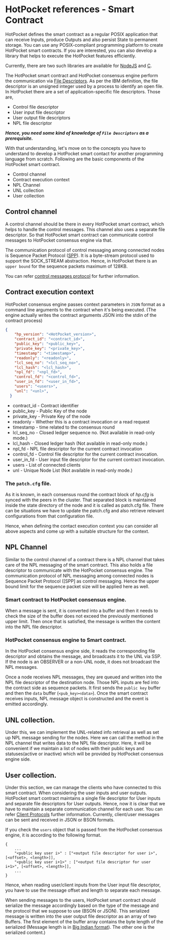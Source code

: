 # HotPocket references - Smart Contract

HotPocket defines the smart contract as a regular POSIX application that can receive Inputs, produce Outputs and also persist State to permanent storage. You can use any POSIX-compliant programming platform to create HotPocket smart contracts. If you are interested, you can also develop a library that helps to execute the HotPocket features efficiently.

Currently, there are two such libraries are available for [NodeJS](https://github.com/HotPocketDev/hp-nodejs-contract) and [C](https://github.com/HotPocketDev/hp-c-contract).

The HotPocket smart contract and HotPocket consensus engine perform the communication via [File Descriptors](https://www.ibm.com/docs/en/aix/7.1?topic=volumes-using-file-descriptors). As per the IBM definition, the file descriptor is an unsigned integer used by a process to identify an open file. In HotPocket there are a set of application-specific file descriptors.
Those are,
- Control file descriptor
- User input file descriptor
- User output file descriptors
- NPL file descriptor

___Hence, you need some kind of knowledge of `File Descriptors` as a prerequisite.___

With that understanding, let's move on to the concepts you have to understand to develop a HotPocket smart contact for another programming language from scratch. Following are the basic components of the HotPocket smart contract.

- Control channel
- Contract execution context
- NPL Channel
- UNL collection
- User collection


## Control channel

A control channel should be there in every HotPocket smart contract, which helps to handle the control messages. This channel also uses a separate file descriptor. So that HotPocket smart contract can communicate control messages to HotPocket consensus engine via that.

The communication protocol of control messaging among connected nodes is Sequence Packet Protocol ([SPP](https://sites.ualberta.ca/dept/chemeng/AIX-43/share/man/info/C/a_doc_lib/aixprggd/progcomc/xns_seqprot.htm)). It is a byte-stream protocol used to support the SOCK_STREAM abstraction. Hence, in HotPocket there is an `upper bound` for the sequence packets maximum of 128KB.

You can refer [control messages protocol](reference-contract-protocols.md#control-messages) for further information.

## Contract execution context

HotPocket consensus engine passes context parameters in `JSON` format as a command line arguments to the contract when it's being executed. (The engine actually writes the contract arguments JSON into the stdin of the contract process)

```json
{
    "hp_version": "<HotPocket_version>",
    "contract_id": "<contract_id>",
    "public_key": "<public_key>",
    "private_key": "<private_key>",
    "timestamp": "<timestamp>",
    "readonly": "<readonly>",
    "lcl_seq_no": "<lcl_seq_no>",
    "lcl_hash": "<lcl_hash>",
    "npl_fd": "<npl_fd>",
    "control_fd": "<control_fd>",
    "user_in_fd": "<user_in_fd>",
    "users": "<users>",
    "unl": "<unl>",
  }

```
- contract_id - Contract identifier
- public_key - Public Key of the node
- private_key - Private Key of the node
- readonly - Whether this is a contract invocation or a read request
- timestamp - time related to the consensus round
- lcl_seq_no - Closed ledger sequence no. (Not available in read-only mode.)
- lcl_hash - Closed ledger hash (Not available in read-only mode.)
- npl_fd - NPL file descriptor for the current contract invocation
- control_fd - Control file descriptor for the current contract invocation.
- user_in_fd - User input file descriptor for the current contract invocation.
- users - List of connected clients
- unl - Unique Node List (Not available in read-only mode.)

### The `patch.cfg` file.
As it is known, in each consensus round the contract block of _hp.cfg_ is synced with the peers in the cluster. That separated block is maintained inside the state directory of the node and it is called as patch.cfg file. There can be situations we have to update the patch.cfg and also retrieve relevant configurations from that configuration file.

Hence, when defining the contact execution context you can consider all above aspects and come up with a suitable structure for the context.

## NPL Channel
Similar to the control channel of a contract there is a NPL channel that takes care of the NPL messaging of the smart contract. This also holds a file descriptor to communicate with the HotPocket consensus engine.
The communication protocol of NPL messaging among connected nodes is Sequence Packet Protocol ([SPP] as control messaging. Hence the upper bound limit for the sequence packet size will be applied here as well.

### Smart contract to HotPocket consensus engine.
When a message is sent, it is converted into a buffer and then it needs to check the size of the buffer does not exceed the previously mentioned upper limit. Then once that is satisfied, the message is written the content into the NPL file descriptor.

### HotPocket consensus engine to Smart contract.
In the HotPocket consensus engine side, it reads the corresponding file descriptor and obtains the message, and broadcasts it to the UNL via SSP. If the node is an OBSERVER or a non-UNL node, it does not broadcast the NPL messages.

Once a node receives NPL messages, they are queued and written into the NPL file descriptor of the destination node. Those NPL inputs are fed into the contract side as sequence packets. It first sends the `public key` buffer and then the `data` buffer (`<pub_key><data>`). Once the smart contract receives inputs, NPL message object is constructed and the event is emitted accordingly.

## UNL collection.
Under this, we can implement the UNL-related info retrieval as well as set up NPL message sending for the nodes. Here we can call the method in the NPL channel that writes data to the NPL file descriptor. Here, it will be convenient if we maintain a list of nodes with their public keys and statuses(active or inactive) which will be provided by HotPocket consensus engine side.

## User collection.
Under this section, we can manage the clients who have connected to this smart contract. When considering the user inputs and user outputs. HotPocket smart contract maintains a single file descriptor for User inputs and separate file descriptors for User outputs. Hence, now it is clear that we have to maintain a separate communication channel for each user. You can refer [Client Protocols](reference-client-protocols/../reference-client-protocols.md) further information. Currently, client/user messages can be sent and received in JSON or BSON formats.

If you check the `users` object that is passed from the HotPocket consensus engine, it is according to the following format.
```
{
    ...
    "<public key user i>" : ["<output file descriptor for user i>", [<offset>, <length>]],
    "<public key user i+1>" : ["<output file descriptor for user i+1>", [<offset>, <length>]],
    ...
}
```
Hence, when reading user/client inputs from the User input file descriptor, you have to use the message offset and length to separate each message.

When sending messages to the users, HotPocket smart contract should serialize the message accordingly based on the type of the message and the protocol that we suppose to use (BSON or JSON). This serialized message is written into the user output file descriptor as an array of two Buffers. The first element of the buffer array contains the byte length of the serialized (Message length is in [Big Indian format](https://www.ibm.com/docs/en/epfz/5.3?topic=control-bigendian-littleendian-attributes)). The other one is the serialized content.)

